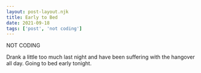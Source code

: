 ```yaml
---
layout: post-layout.njk
title: Early to Bed
date: 2021-09-18
tags: ['post', 'not coding']
---
```

<!-- Excerpt Start -->
NOT CODING
<!-- Excerpt End -->

Drank a little too much last night and have been suffering with the hangover all day. Going to bed early tonight.
